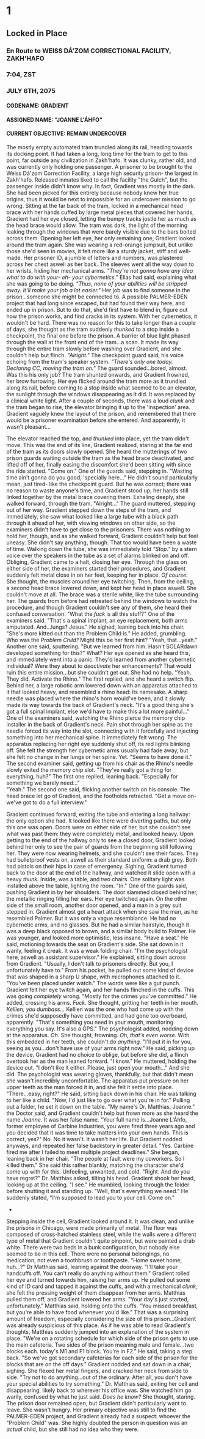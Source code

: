 # 1
## Locked in Place
### En Route to WEISS DÁ'ZOM CORRECTIONAL FACILITY, ZAKH'HAFO
### 7:04, ZST
### JULY 6TH, 2075
#### CODENAME: GRADIENT
#### ASSIGNED NAME: "JOANNE L'ÁHFO"
#### CURRENT OBJECTIVE: REMAIN UNDERCOVER

The mostly empty automated tram trundled along its rail, heading towards its docking point. It had taken a long, long time for the tram to get to this point, far outside any civilization in Zakh'hafo. It was clunky, rather old, and was currently only holding one passenger. A prisoner to be brought to the Weiss Dá'zom Correction Facility, a large high security prison- the largest in Zakh'hafo. Released inmates liked to call the facility "the Gulch", but the passenger inside didn't know why. In fact, Gradient was mostly in the dark. She had been picked for this entirely because nobody knew her true origins, thus it would be next to impossible for an undercover mission to go wrong. Sitting at the far back of the tram, locked in a mechanical head brace with her hands cuffed by large metal pieces that covered her hands, Gradient had her eye closed, letting the bumpy tracks jostle her as much as the head brace would allow. The tram was dark, the light of the morning leaking through the windows that were barely visible due to the bars bolted across them. Opening her left eye, her only remaining one, Gradient looked around the tram again. She was wearing a red-orange jumpsuit, but unlike those she'd seen in movies, it felt more like a sturdy jacket, stiff and well-made. Her prisoner ID, a jumble of letters and numbers, was plastered across her chest aswell as her back. The sleeves went all the way down to her wrists, hiding her mechanical arms. *"They're not gonna have any idea what to do with your- eh- your cybernetics."* Elias had said, explaining what she was going to be doing. *"Thus, none of your abilities will be stripped away. It'll make your job a lot easier."* Her job was to find someone in the prison...someone she might be connected to. A possible PALMER-EDEN project that had long since escaped, but had found their way here, and ended up in prison. But to do that, she'd first have to blend in, figure out how the prison works, and find cracks in its system. With her cybernetics, it wouldn't be hard. There was no reason for this to take longer than a couple of days, she thought as the tram suddenly *thunked* to a stop inside a checkpoint, the final one before the prison. A barrier of blue light phased through the wall at the front end of the tram...a scan. It made its way through the entire tram slowly before washing over Gradient, and she couldn't help but flinch. *"Alright."* The checkpoint guard said, his voice echoing from the tram's speaker system. *"There's only one today. Declaring CC, moving the tram on."* The guard sounded...bored, almost. Was this his only job? The tram shunted onwards, and Gradient frowned, her brow furrowing. Her eye flicked around the tram more as it trundled along its rail, before coming to a stop inside what seemed to be an elevator, the sunlight through the windows disappearing as it did. It was replaced by a clinical white light. After a couple of seconds, there was a loud *clunk* and the tram began to rise, the elevator bringing it up to the 'inspection' area. Gradient vaguely knew the layout of the prison, and remembered that there would be a prisoner examination before she entered. And apparently, it wasn't pleasant...

The elevator reached the top, and *thunked* into place, yet the tram didn't move. This was the end of its line, Gradient realized, staring at the far end of the tram as its doors slowly opened. She heard the mutterings of two prison guards waiting outside the tram as the head brace deactivated, and lifted off of her, finally easing the discomfort she'd been sitting with since the ride started. "Come on." One of the guards said, stepping in. "Wasting time ain't gonna do you good, 'specially here..." He didn't sound particularly mean, just tired- like the checkpoint guard. But he was correct; there was no reason to waste anyone's time, and Gradient stood up, her hands still linked together by the metal brace covering them. Exhaling deeply, she walked forward, through the tram. "Alright..." The guard muttered, stepping out of her way. Gradient stepped down the steps of the tram, and immediately, she saw what looked like a large tube with a black path through it ahead of her, with viewing windows on other side, so the examiners didn't have to get close to the prisoners. There was nothing to hold her, though, and as she walked forward, Gradient couldn't help but feel uneasy. She didn't say anything, though. That too would have been a waste of time. Walking down the tube, she was immediately told *"Stop."* by a stern voice over the speakers in the tube as a set of alarms blinked on and off. Obliging, Gradient came to a halt, closing her eye. Through the glass on either side of her, the examiners started their procedures, and Gradient suddenly felt metal close in on her feet, keeping her in place. *Of course.* She thought, the muscles around her eye twitching. Then, from the ceiling, a second head brace lowered down, and kept her head in place aswell. She couldn't move at all. The brace was a sterile white, like the tube surrounding her. The guards from before had retreated behind the windows to watch the procedure, and though Gradient couldn't see any of them, she heard their confused conversation. "What the *fuck* is all this stuff?" One of the examiners said. "That's a spinal implant, an eye replacement, both arms amputated. And...lungs? Jesus." He sighed, leaning back into his chair. "She's more kitted out than the Problem Child is." He added, grumbling. Who was the *Problem Child?* Might this be her first hint? "Yeah, that...yeah." Another one said, sputtering. "But we learned from him. Hasn't SOLARdawn developed something for this?" What? Her eye opened as she heard this, and immediately went into a panic. They'd learned from another cybernetic individual? Were they about to *deactivate* her enhancements? That would ruin this entire mission...but she couldn't get out. She had no help. "Yeah. They did. Activate the Rhino." The first replied, and she heard a switch flip. Behind her, a large robotic arm lowered down with an apparatus attached to it that looked heavy, and resembled a rhino head: its namesake. A sharp needle was placed where the rhino's horn would've been, and it slowly made its way towards the back of Gradient's neck. "It's a good thing she's got a full spinal implant, else we'd have to make this a lot more painful..." One of the examiners said, watching the Rhino pierce the memory chip installer in the back of Gradient's neck. Pain shot through her spine as the needle forced its way into the slot, connecting with it forcefully and injecting something into her mechanical spine. It immediately felt wrong. The apparatus replacing her right eye suddenly shut off, its red lights blinking off. She felt the strength her cybernetic arms usually had fade away, but she felt no change in her lungs or her spine. Yet. "Seems to have done it." The second examiner said, getting up from his chair as the Rhino's needle slowly exited the memory chip slot. "They've really got a thing for everything, huh?" The first one replied, leaning back. "Especially for something we barely need..." \
"Yeah." The second one said, flicking another switch on his console. The head brace let go of Gradient, and the footholds retracted. "Get a move on- we've got to do a full interview."

Gradient continued forward, exiting the tube and entering a long hallway: the only option she had. It looked like there were diverting paths, but only this one was open. Doors were on either side of her, but she couldn't see what was past them: they were completely metal, and looked heavy. Upon getting to the end of the hallway only to see a closed door, Gradient looked behind her only to see the pair of guards from the beginning still following her. They were now wearing helmets, and she couldn't see their faces. They had bulletproof vests on, aswell as their standard uniform: a drab grey. Both had pistols on their hips in case of emergency. Sighing, Gradient turned back to the door at the end of the hallway, and watched it slide open with a heavy *thunk.* Inside, was a table, and two chairs. One solitary light was installed above the table, lighting the room. "In." One of the guards said, pushing Gradient in by her shoulders. The door slammed closed behind her, the metallic ringing filling her ears. Her eye twitched again. On the other side of the small room, another door opened, and a man in a grey suit stepped in. Gradient almost got a heart attack when she saw the man, as he resembled Palmer. But it was only a vague resemblance. He had no cybernetic arms, and no glasses. But he had a similar hairstyle, though it was a deep black opposed to brown, and a similar body build to Palmer. He was younger, and looked more optimistic, less insane. "Have a seat." He said, motioning towards the seat on Gradient's side. She sat down in it warily, feeling it creak. It was a weak folding chair. "I'm the psychologist here, aswell as assistant supervisor." He explained, sitting down across from Gradient. "Usually, I don't talk to prisoners directly. But you, I unfortunately have to." From his pocket, he pulled out some kind of device that was shaped in a sharp U shape, with microphones attached to it. "You've been placed under watch." The words were like a gut punch. Gradient felt her eye twitch again, and her hands flinched in the cuffs. This was going *completely* wrong. "Mostly for the crimes you've committed." He added, crossing his arms. *Fuck.* She thought, gritting her teeth in her mouth. *Kellien, you dumbass...* Kellien was the one who had come up with the crimes she'd supposedly have committed, and had gone too overboard, apparently. "That's something you need in your mouth, monitoring everything you say. It's also a GPS." The psychologist added, nodding down at the apparatus. *Oh.* She thought, frowning. *Oh, that's even worse.* With this embedded in her teeth, she couldn't do *anything.* "I'll put it in for you, seeing as you...don't have use of your arms right now." He said, picking up the device. Gradient had no choice to oblige, but before she did, a flinch overtook her as the man leaned forward. "I know." He muttered, holding the device out. "I don't like it either. Please, just open your mouth..." And she did. The psychologist was wearing gloves, thankfully, but that didn't mean she wasn't incredibly uncomfortable. The apparatus put pressure on her upper teeth as the man forced it in, and she felt it settle into place. "There...easy, right?" He said, sitting back down in his chair. He was talking to her like a child. "Now, I'd just like to go over what you're in for." Pulling out a folder, he set it down on the table. "My name's Dr. Matthias, Joanne." the Doctor said, and Gradient couldn't help but frown more as she heard the name *Joanne.* It was her false name. "Your full name is...Joanne L'Áhfo, former employee of Carbine Industries, you were fired three years ago and you decided that it was time to take matters into your own hands. This is correct, yes?" No. No it wasn't. It wasn't her life. But Gradient nodded anyways, and repeated her false backstory in greater detail. "Yes. Carbine fired me after I failed to meet multiple project deadlines." She began, leaning back in her chair. "The people at fault were my coworkers. So I killed them." She said this rather blankly, matching the character she'd come up with for this. Unfeeling, unwanted, and cold. "Right. And do you have regret?" Dr. Matthias asked, tilting his head. Gradient shook her head, looking up at the ceiling. "I see." He mumbled, looking through the folder before shutting it and standing up. "Well, that's everything we need." He suddenly stated, "I'm supposed to lead you to your cell. Come on."

-

Stepping inside the cell, Gradient looked around it. It was clean, and unlike the prisons in Chicago, were made primarily of metal. The floor was composed of cross-hatched stainless steel, while the walls were a different type of metal that Gradient couldn't quite pinpoint, but were painted a drab white. There were two beds in a bunk configuration, but nobody else seemed to be in this cell. There were no personal belongings, no medication, not even a toothbrush or toothpaste. "Home sweet home, huh...?" Dr Matthias said, leaning against the doorway. "I'll take your handcuffs off. You can't really do anything without them." Gradient rolled her eye and turned towards him, raising her arms up. He pulled out some kind of ID card and tapped it against the cuffs, and with a mechanical *clunk,* she felt the pressing weight of them disappear from her arms. Matthias pulled them off, and Gradient lowered her arms. "Your day's just started, unfortunately." Matthias said, holding onto the cuffs. "You missed breakfast, but you're able to have food whenever you'd like." That was a surprising amount of freedom, especially considering the size of this prison...Gradient was already suspicious of this place. As if he was able to read Gradient's thoughts, Matthias suddenly jumped into an explanation of the system in place. "We're on a rotating schedule for which side of the prison gets to use the main cafeteria. Two sides of the prison meaning male and female...two blocks each. today's M1 and F1 block. You're in F2." He said, taking a step back. "So we've got secondary cafeterias for each side of the prison for the blocks that are on the off days." Gradient nodded and sat down in a chair, sighing. She flexed her metal fingers, and cracked her neck from side to side. "Try not to do anything...out of the ordinary. After all, you don't have your special abilities to try something." Dr. Matthias said, exiting her cell and disappearing, likely back to wherever his office was. She watched him go warily, confused by what he just said. *Does he know?* She thought, staring. The prison door remained open, but Gradient didn't particularly want to leave. She wasn't hungry. Her primary objective was still to find the PALMER-EDEN project, and Gradient already had a suspect: whoever the "Problem Child" was. She highly doubted the person in question was an *actual* child, but she still had no idea who they were. 
